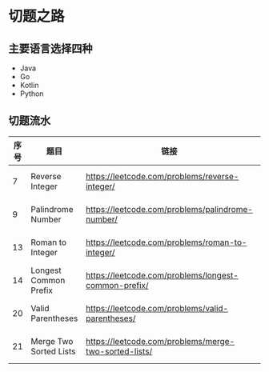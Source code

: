 # 切题之路
## 主要语言选择四种
- Java
- Go
- Kotlin
- Python

## 切题流水

|  序号 |  题目   | 链接  | 解题报告 |
|  ---- |  ----  | ----  | ----  |
|  7 | Reverse Integer  | https://leetcode.com/problems/reverse-integer/ |  [Java](./src/main/java/org/example/leetcode/java/LeetCode0007.java) [Go](./src/main/java/org/example/leetcode/go/go0007.go) [Kotlin](./src/main/java/org/example/leetcode/kotlin/kt0007.kt) |
|  9 | Palindrome Number  | https://leetcode.com/problems/palindrome-number/ |  [Java](./src/main/java/org/example/leetcode/java/LeetCode0009.java) [Go](./src/main/java/org/example/leetcode/go/go0009.go) [Kotlin](./src/main/java/org/example/leetcode/kotlin/kt0009.kt) |
|  13 | Roman to Integer  | https://leetcode.com/problems/roman-to-integer/ |  [Java](./src/main/java/org/example/leetcode/java/LeetCode0013.java) [Go](./src/main/java/org/example/leetcode/go/go0013.go) [Kotlin](./src/main/java/org/example/leetcode/kotlin/kt0013.kt) |
|  14 | Longest Common Prefix | https://leetcode.com/problems/longest-common-prefix/ |  [Java](./src/main/java/org/example/leetcode/java/LeetCode0014.java) [Go](./src/main/java/org/example/leetcode/go/go0014.go) [Kotlin](./src/main/java/org/example/leetcode/kotlin/kt0014.kt) |
|  20 | Valid Parentheses | https://leetcode.com/problems/valid-parentheses/ |  [Java](./src/main/java/org/example/leetcode/java/LeetCode0020.java) [Go](./src/main/java/org/example/leetcode/go/go0020.go) [Kotlin](./src/main/java/org/example/leetcode/kotlin/kt0020.kt) |
|  21 | Merge Two Sorted Lists | https://leetcode.com/problems/merge-two-sorted-lists/ |  [Java](./src/main/java/org/example/leetcode/java/LeetCode0021.java) [Go](./src/main/java/org/example/leetcode/go/go0021.go) [Kotlin](./src/main/java/org/example/leetcode/kotlin/kt0021.kt) |
